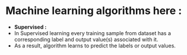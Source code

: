 # Machine learning algorithms here : 
* __Supervised :__
* In Supervised learning every training sample from dataset has a corresponding label and output value(s) associated with it. 
* As a result, algorithm learns to predict the labels or output values.
